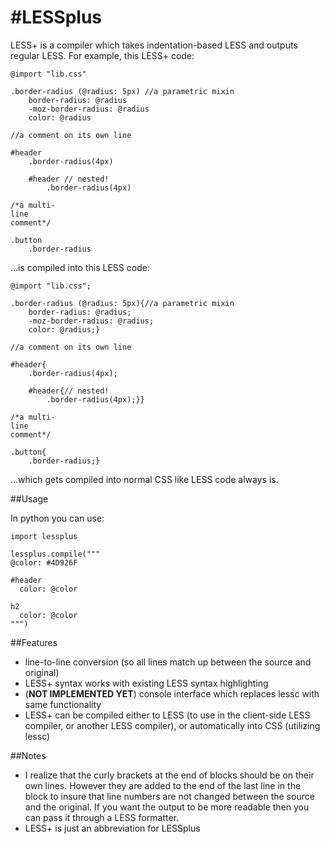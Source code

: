 #LESSplus
=========

LESS+ is a compiler which takes indentation-based LESS and outputs regular LESS. For example, this LESS+ code: 

	@import "lib.css"

	.border-radius (@radius: 5px) //a parametric mixin
		border-radius: @radius
		-moz-border-radius: @radius
		color: @radius

	//a comment on its own line

	#header
		.border-radius(4px)

		#header // nested!
			.border-radius(4px)

	/*a multi-
	line
	comment*/

	.button
		.border-radius

...is compiled into this LESS code:

	@import "lib.css";

	.border-radius (@radius: 5px){//a parametric mixin
		border-radius: @radius;
		-moz-border-radius: @radius;
		color: @radius;}

	//a comment on its own line

	#header{
		.border-radius(4px);

		#header{// nested!
			.border-radius(4px);}}

	/*a multi-
	line
	comment*/

	.button{
		.border-radius;}

...which gets compiled into normal CSS like LESS code always is.

##Usage

In python you can use:

	import lessplus

	lessplus.compile("""
	@color: #4D926F

	#header
	  color: @color

	h2
	  color: @color
	""")




##Features
 - line-to-line conversion (so all lines match up between the source and original)
 - LESS+ syntax works with existing LESS syntax highlighting
 - (**NOT IMPLEMENTED YET**) console interface which replaces lessc with same functionality
 - LESS+ can be compiled either to LESS (to use in the client-side LESS compiler, or another LESS compiler), or automatically into CSS (utilizing lessc)


##Notes
 - I realize that the curly brackets at the end of blocks should be on their own lines. However they are added to the end of the last line in the block to insure that line numbers are not changed between the source and the original. If you want the output to be more readable then you can pass it through a LESS formatter.
 - LESS+ is just an abbreviation for LESSplus

